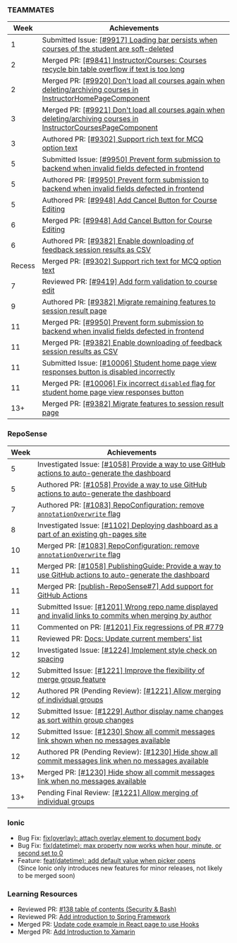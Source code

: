### TEAMMATES

Week | Achievements
---- | ------------
1 | Submitted Issue: [[#9917] Loading bar persists when courses of the student are soft-deleted](https://github.com/TEAMMATES/teammates/issues/9917) 
2 | Merged PR: [[#9841] Instructor/Courses: Courses recycle bin table overflow if text is too long](https://github.com/TEAMMATES/teammates/pull/9916)
2 | Merged PR: [[#9920] Don't load all courses again when deleting/archiving courses in InstructorHomePageComponent](https://github.com/TEAMMATES/teammates/pull/9922)
3 | Merged PR: [[#9921] Don't load all courses again when deleting/archiving courses in InstructorCoursesPageComponent](https://github.com/TEAMMATES/teammates/pull/9923)
3 | Authored PR: [[#9302] Support rich text for MCQ option text](https://github.com/TEAMMATES/teammates/pull/9944)
5 | Submitted Issue: [[#9950] Prevent form submission to backend when invalid fields defected in frontend](https://github.com/TEAMMATES/teammates/issues/9950)
5 | Authored PR: [[#9950] Prevent form submission to backend when invalid fields defected in frontend](https://github.com/TEAMMATES/teammates/pull/9953)
5 | Authored PR: [[#9948] Add Cancel Button for Course Editing](https://github.com/TEAMMATES/teammates/pull/9949)
6 | Merged PR: [[#9948] Add Cancel Button for Course Editing](https://github.com/TEAMMATES/teammates/pull/9949)
6 | Authored PR: [[#9382] Enable downloading of feedback session results as CSV](https://github.com/TEAMMATES/teammates/pull/9961)
Recess | Merged PR: [[#9302] Support rich text for MCQ option text](https://github.com/TEAMMATES/teammates/pull/9944)
7 | Reviewed PR: [[#9419] Add form validation to course edit](https://github.com/TEAMMATES/teammates/pull/9975)
9 | Authored PR: [[#9382] Migrate remaining features to session result page](https://github.com/TEAMMATES/teammates/pull/9992)
11 | Merged PR: [[#9950] Prevent form submission to backend when invalid fields defected in frontend](https://github.com/TEAMMATES/teammates/pull/9953)
11 | Merged PR: [[#9382] Enable downloading of feedback session results as CSV](https://github.com/TEAMMATES/teammates/pull/9961)
11 | Submitted Issue: [[#10006] Student home page view responses button is disabled incorrectly](https://github.com/TEAMMATES/teammates/issues/10006)
11 | Merged PR: [[#10006] Fix incorrect `disabled` flag for student home page view responses button](https://github.com/TEAMMATES/teammates/pull/10007)
13+ | Merged PR: [[#9382] Migrate features to session result page](https://github.com/TEAMMATES/teammates/pull/9992)


### RepoSense

Week | Achievements
---- | ------------
5 | Investigated Issue: [[#1058] Provide a way to use GitHub actions to auto-generate the dashboard](https://github.com/reposense/RepoSense/issues/1058)
5 | Authored PR: [[#1058] Provide a way to use GitHub actions to auto-generate the dashboard](https://github.com/reposense/RepoSense/pull/1078)
7 | Authored PR: [[#1083] RepoConfiguration: remove `annotationOverwrite` flag](https://github.com/reposense/RepoSense/pull/1117)
8 | Investigated Issue: [[#1102] Deploying dashboard as a part of an existing gh-pages site](https://github.com/reposense/RepoSense/issues/1102)
10 | Merged PR: [[#1083] RepoConfiguration: remove `annotationOverwrite` flag](https://github.com/reposense/RepoSense/pull/1117)
11 | Merged PR: [[#1058] PublishingGuide: Provide a way to use GitHub actions to auto-generate the dashboard](https://github.com/reposense/RepoSense/pull/1078)
11 | Merged PR: [[publish-RepoSense#7] Add support for GitHub Actions](https://github.com/reposense/publish-RepoSense/pull/7)
11 | Submitted Issue: [[#1201] Wrong repo name displayed and invalid links to commits when merging by author](https://github.com/reposense/RepoSense/issues/1201)
11 | Commented on PR: [[#1201] Fix regressions of PR #779](https://github.com/reposense/RepoSense/pull/1203)
11 | Reviewed PR: [Docs: Update current members' list](https://github.com/reposense/RepoSense/pull/1208)
12 | Investigated Issue: [[#1224] Implement style check on spacing](https://github.com/reposense/RepoSense/issues/1224)
12 | Submitted Issue: [[#1221] Improve the flexibility of merge group feature](https://github.com/reposense/RepoSense/issues/1221)
12 | Authored PR (Pending Review): [[#1221] Allow merging of individual groups](https://github.com/reposense/RepoSense/pull/1223)
12 | Submitted Issue: [[#1229] Author display name changes as sort within group changes](https://github.com/reposense/RepoSense/issues/1229)
12 | Submitted Issue: [[#1230] Show all commit messages link shown when no messages available](https://github.com/reposense/RepoSense/issues/1230)
12 | Authored PR (Pending Review): [[#1230] Hide show all commit messages link when no messages available](https://github.com/reposense/RepoSense/pull/1231)
13+ | Merged PR: [[#1230] Hide show all commit messages link when no messages available](https://github.com/reposense/RepoSense/pull/1231)
13+ | Pending Final Review: [[#1221] Allow merging of individual groups](https://github.com/reposense/RepoSense/pull/1223)


### Ionic
- Bug Fix: [fix(overlay): attach overlay element to document body](https://github.com/ionic-team/ionic/pull/20359)
- Bug Fix: [fix(datetime): max property now works when hour, minute, or second set to 0](https://github.com/ionic-team/ionic/pull/20665)
- Feature: [feat(datetime): add default value when picker opens](https://github.com/ionic-team/ionic/pull/20804)<br/>
(Since Ionic only introduces new features for minor releases, not likely to be merged soon)


### Learning Resources
- Reviewed PR: [#138 table of contents (Security & Bash)](https://github.com/se-edu/learningresources/pull/180)
- Reviewed PR: [Add introduction to Spring Framework](https://github.com/se-edu/learningresources/pull/172)
- Merged PR: [Update code example in React page to use Hooks](https://github.com/se-edu/learningresources/pull/163)
- Merged PR: [Add Introduction to Xamarin](https://github.com/se-edu/learningresources/pull/171)